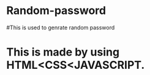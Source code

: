 # Random-password
#This is used to genrate random password
# This is made by using HTML<CSS<JAVASCRIPT.
